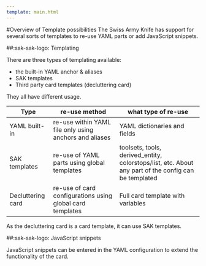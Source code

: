 ```yaml
---
template: main.html
---
```

#Overview of Template possibilities
The Swiss Army Knife has support for several sorts of templates to re-use YAML parts or add JavaScript snippets.

##:sak-sak-logo: Templating

There are three types of templating available:

- the built-in YAML anchor & aliases
- SAK templates
- Third party card templates (decluttering card)

They all have different usage.

| Type | re-use method | what type of re-use |
| ---- | --------------- | ------------------ |
| YAML built-in | re-use within YAML file only using anchors and aliases | YAML dictionaries and fields |
| SAK templates | re-use of YAML parts using global templates | toolsets, tools, derived_entity, colorstops/list, etc. About any part of the config can be templated |
| Decluttering card | re-use of card configurations using global card templates | Full card template with variables |

As the decluttering card is a card template, it can use SAK templates.

##:sak-sak-logo: JavaScript snippets

JavaScript snippets can be entered in the YAML configuration to extend the functionality of the card.